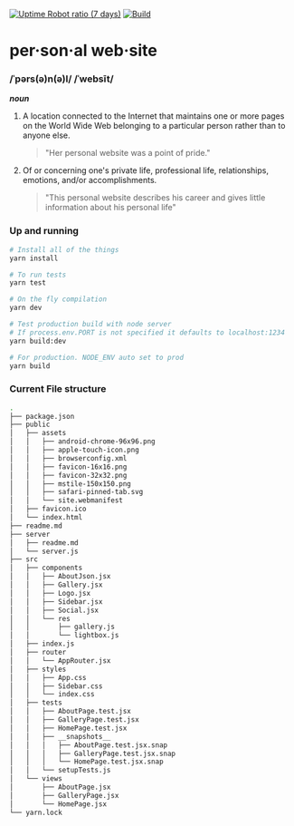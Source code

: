 [![Uptime Robot ratio (7 days)](https://img.shields.io/uptimerobot/ratio/7/m779994490-c9405c7893773347f4c74fda.svg)](https://status.jasonbehnke.io) [![Build](https://img.shields.io/travis/dev01d/personal-website.svg?style=flat)](https://travis-ci.org/dev01d/personal-website)

# per·son·al web·site

### /ˈpərs(ə)n(ə)l/ /ˈwebsīt/

**_noun_**

1. A location connected to the Internet that maintains one or more pages on the World Wide Web belonging to a particular person rather than to anyone else.

   > "Her personal website was a point of pride."

2. Of or concerning one's private life, professional life, relationships, emotions, and/or accomplishments.

   > "This personal website describes his career and gives little information about his personal life"

### Up and running

```bash
# Install all of the things
yarn install

# To run tests
yarn test

# On the fly compilation
yarn dev

# Test production build with node server
# If process.env.PORT is not specified it defaults to localhost:1234
yarn build:dev

# For production. NODE_ENV auto set to prod
yarn build
```

### Current File structure

```bash
.
├── package.json
├── public
│   ├── assets
│   │   ├── android-chrome-96x96.png
│   │   ├── apple-touch-icon.png
│   │   ├── browserconfig.xml
│   │   ├── favicon-16x16.png
│   │   ├── favicon-32x32.png
│   │   ├── mstile-150x150.png
│   │   ├── safari-pinned-tab.svg
│   │   └── site.webmanifest
│   ├── favicon.ico
│   └── index.html
├── readme.md
├── server
│   ├── readme.md
│   └── server.js
├── src
│   ├── components
│   │   ├── AboutJson.jsx
│   │   ├── Gallery.jsx
│   │   ├── Logo.jsx
│   │   ├── Sidebar.jsx
│   │   ├── Social.jsx
│   │   └── res
│   │       ├── gallery.js
│   │       └── lightbox.js
│   ├── index.js
│   ├── router
│   │   └── AppRouter.jsx
│   ├── styles
│   │   ├── App.css
│   │   ├── Sidebar.css
│   │   └── index.css
│   ├── tests
│   │   ├── AboutPage.test.jsx
│   │   ├── GalleryPage.test.jsx
│   │   ├── HomePage.test.jsx
│   │   ├── __snapshots__
│   │   │   ├── AboutPage.test.jsx.snap
│   │   │   ├── GalleryPage.test.jsx.snap
│   │   │   └── HomePage.test.jsx.snap
│   │   └── setupTests.js
│   └── views
│       ├── AboutPage.jsx
│       ├── GalleryPage.jsx
│       └── HomePage.jsx
└── yarn.lock
```
